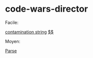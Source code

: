 # code-wars-director

Facile:

[contamination string](https://www.codewars.com/kata/contamination-number-1-string)
[$$](https://www.codewars.com/kata/dollars-and-cents)

Moyen:

[Parse](https://www.codewars.com/kata/parse-float/train/javascript)
